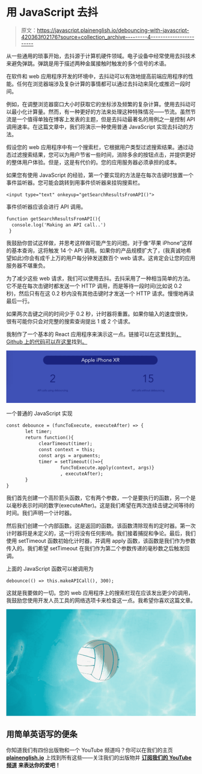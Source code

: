 # 用 JavaScript 去抖

> 原文：<https://javascript.plainenglish.io/debouncing-with-javascript-420363f02176?source=collection_archive---------4----------------------->

从一些通用的琐事开始，去抖源于计算机硬件领域。电子设备中经常使用去抖技术来避免弹跳。弹跳是用于描述两种金属接触时触发的多个信号的术语。

在软件和 web 应用程序开发的环境中，去抖动可以有效地提高前端应用程序的性能。任何在浏览器端涉及复杂计算的事情都可以通过去抖动来简化或推迟一段时间。

例如，在调整浏览器窗口大小时获取它的坐标涉及频繁的复杂计算。使用去抖动可以最小化计算量。然而，有一种更好的方法来处理这种特殊情况——节流。虽然节流是一个值得单独在博客上发表的主题，但是去抖动最著名的用例之一是控制 API 调用速率。在这篇文章中，我们将演示一种使用普通 JavaScript 实现去抖动的方法。

假设您的 web 应用程序中有一个搜索栏，它根据用户类型过滤搜索结果。通过动态过滤搜索结果，您可以为用户节省一些时间，消除多余的按钮点击，并提供更好的整体用户体验。但是，这是有代价的。您的应用服务器必须承担的成本。

如果您有使用 JavaScript 的经验，第一个要实现的方法是在每次击键时放置一个事件监听器。您可能会跳转到用事件侦听器来挂钩搜索栏。

```
<input type="text" onkeyup="getSearchResultsFromAPI()">
```

事件侦听器应该会进行 API 调用。

```
function getSearchResultsFromAPI(){
  console.log('Making an API call..')
 }
```

我鼓励你尝试这样做，并思考这样做可能产生的问题。对于像“苹果 iPhone”这样的基本查询，这将触发 14 个 API 调用。如果你的产品规模扩大了，(我真诚地希望如此)你会有成千上万的用户每分钟发送数百个 web 请求。这肯定会让您的应用服务器不堪重负。

为了减少这些 web 请求，我们可以使用去抖。去抖采用了一种相当简单的方法。它不是在每次击键时都发送一个 HTTP 调用，而是等待一段时间(比如说 0.2 秒)，然后只有在这 0.2 秒内没有其他击键时才发送一个 HTTP 请求。慢慢地再读最后一行。

如果两次击键之间的时间少于 0.2 秒，计时器将重置。如果你输入的速度很快，很有可能你只会对完整的搜索查询提出 1 或 2 个请求。

我制作了一个基本的 React 应用程序来演示这一点。链接可以在这里找到[，Github 上的代码可以在这里](http://sumit.cc/Debounce/)找到[。](https://github.com/sumitmukhija/Debounce/)

![](img/febf16164cb2ada3129a8d159fc57194.png)

一个普通的 JavaScript 实现

```
const debounce = (funcToExecute, executeAfter) => {        
       let timer;        
       return function(){
            clearTimeout(timer);            
            const context = this;            
            const args = arguments;            
            timer = setTimeout(()=>{
                    funcToExecute.apply(context, args)}
                    , executeAfter);                       
       }      
}
```

我们首先创建一个高阶箭头函数，它有两个参数，一个是要执行的函数，另一个是以毫秒表示时间的数字(executeAfter)。这是我们希望在两次连续击键之间等待的时间。我们声明一个计时器。

然后我们创建一个内部函数。这是返回的函数。该函数清除现有的定时器。第一次计时器将是未定义的，这一行将没有任何影响。我们接着捕捉和争论。最后，我们使用 setTimeout 函数初始化计时器，并调用 apply 函数，该函数是我们作为参数传入的。我们希望 setTimeout 在我们作为第二个参数传递的毫秒数之后触发回调。

上面的 JavaScript 函数可以被调用为

```
debounce(() => this.makeAPICall(), 300);
```

这就是我要做的一切。您的 web 应用程序上的搜索栏现在应该发出更少的调用，我鼓励您使用开发人员工具的网络选项卡来检查这一点。我希望你喜欢这篇文章。

![](img/9fb07c16b12d629309d7bcaf059a45d2.png)

## **用简单英语写的便条**

你知道我们有四份出版物和一个 YouTube 频道吗？你可以在我们的主页 [**plainenglish.io**](https://plainenglish.io/) 上找到所有这些——关注我们的出版物并 [**订阅我们的 YouTube 频道**](https://www.youtube.com/channel/UCtipWUghju290NWcn8jhyAw) **来表达你的爱吧！**